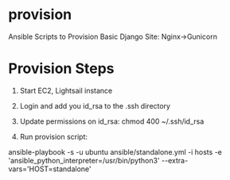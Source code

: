 # provision
Ansible Scripts to Provision Basic Django Site:  Nginx->Gunicorn

# Provision Steps

1) Start EC2, Lightsail instance

2) Login and add you id_rsa to the .ssh directory
3) Update permissions on id_rsa:  chmod 400 ~/.ssh/id_rsa

4) Run provision script:

ansible-playbook  -s -u ubuntu ansible/standalone.yml -i hosts -e 'ansible_python_interpreter=/usr/bin/python3' --extra-vars='HOST=standalone'

